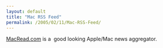 ```yaml
---
layout: default
title: "Mac RSS Feed"
permalink: /2005/02/11/Mac-RSS-Feed/
---
```


<a href="http://macread.com/" target="_blank">MacRead.com</a> is a&nbsp; good looking Apple/Mac news aggregator.<br/>